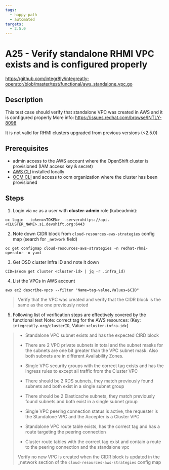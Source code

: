 ```yaml
---
tags:
  - happy-path
  - automated
targets:
  - 2.5.0
---
```


# A25 - Verify standalone RHMI VPC exists and is configured properly

<https://github.com/integr8ly/integreatly-operator/blob/master/test/functional/aws_standalone_vpc.go>

## Description

This test case should verify that standalone VPC was created in AWS and it is configured properly
More info: <https://issues.redhat.com/browse/INTLY-8098>

It is not valid for RHMI clusters upgraded from previous versions (<2.5.0)

## Prerequisites

- admin access to the AWS account where the OpenShift cluster is provisioned (IAM access key & secret)
- [AWS CLI](https://docs.aws.amazon.com/cli/latest/userguide/cli-chap-install.html) installed locally
- [OCM CLI](https://github.com/openshift-online/ocm-cli/releases) and access to ocm organization where the cluster has been provisioned

## Steps

1. Login via `oc` as a user with **cluster-admin** role (kubeadmin):

```
oc login --token=<TOKEN> --server=https://api.<CLUSTER_NAME>.s1.devshift.org:6443
```

2. Note down CIDR block from `cloud-resources-aws-strategies` config map (search for `_network` field)

```
oc get configmap cloud-resources-aws-strategies -n redhat-rhmi-operator -o yaml
```

3. Get OSD cluster Infra ID and note it down

```
CID=$(ocm get cluster <cluster-id> | jq -r .infra_id)
```

4. List the VPCs in AWS account

```
aws ec2 describe-vpcs --filter "Name=tag-value,Values=$CID"
```

> Verify that the VPC was created and verify that the CIDR block is the same as the one previously noted

5. Following list of verification steps are effectively covered by the functional test
   Note: correct tag for the AWS resources: (Key: `integreatly.org/clusterID`, Value: `<cluster-infra-id>`)

> - Standalone VPC subnet exists and has the expected CIRD block
>
> - There are 2 VPC private subnets in total and the subnet masks for the subnets are one bit greater than the VPC subnet mask. Also both subnets are in different Availability Zones.
>
> - Single VPC security groups with the correct tag exists and has the ingress rules to except all traffic from the Cluster VPC
>
> - There should be 2 RDS subnets, they match previously found subnets and both exist in a single subnet group
>
> - There should be 2 Elasticache subnets, they match previously found subnets and both exist in a single subnet group
>
> - Single VPC peering connection status is active, the requester is the Standalone VPC and the Accepter is a Cluster VPC
>
> - Standalone VPC route table exists, has the correct tag and has a route targeting the peering connection
>
> - Cluster route tables with the correct tag exist and contain a route to the peering connection and the standalone vpc
>
> Verify no new VPC is created when the CIDR block is updated in the \_network section of the `cloud-resources-aws-strategies` config map
